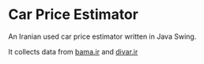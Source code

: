 # Car Price Estimator

An Iranian used car price estimator written in Java Swing.️

It collects data from [bama.ir](https://bama.ir/car) and [divar.ir](https://divar.ir/s/tehran/car)